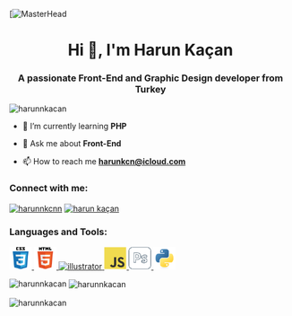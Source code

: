 [![MasterHead](https://geoinnova.org/wp-content/uploads/2021/08/logos.png)
<h1 align="center">Hi 👋, I'm Harun Kaçan</h1>
<h3 align="center">A passionate Front-End and Graphic Design developer from Turkey</h3>

<p align="left"> <img src="https://komarev.com/ghpvc/?username=harunnkacan&label=Profile%20views&color=0e75b6&style=flat" alt="harunnkacan" /> </p>

- 🌱 I’m currently learning **PHP**

- 💬 Ask me about **Front-End**

- 📫 How to reach me **harunkcn@icloud.com**

<h3 align="left">Connect with me:</h3>
<p align="left">
<a href="https://instagram.com/harunnkcnn" target="blank"><img align="center" src="https://raw.githubusercontent.com/rahuldkjain/github-profile-readme-generator/master/src/images/icons/Social/instagram.svg" alt="harunnkcnn" height="30" width="40" /></a>
<a href="[https://www.behance.net/harunkaan]" target="blank"><img align="center" src="https://raw.githubusercontent.com/rahuldkjain/github-profile-readme-generator/master/src/images/icons/Social/behance.svg" alt="harun kaçan" height="30" width="40" /></a>
</p>

<h3 align="left">Languages and Tools:</h3>
<p align="left"> <a href="https://www.w3schools.com/css/" target="_blank" rel="noreferrer"> <img src="https://raw.githubusercontent.com/devicons/devicon/master/icons/css3/css3-original-wordmark.svg" alt="css3" width="40" height="40"/> </a> <a href="https://www.w3.org/html/" target="_blank" rel="noreferrer"> <img src="https://raw.githubusercontent.com/devicons/devicon/master/icons/html5/html5-original-wordmark.svg" alt="html5" width="40" height="40"/> </a> <a href="https://www.adobe.com/in/products/illustrator.html" target="_blank" rel="noreferrer"> <img src="https://www.vectorlogo.zone/logos/adobe_illustrator/adobe_illustrator-icon.svg" alt="illustrator" width="40" height="40"/> </a> <a href="https://developer.mozilla.org/en-US/docs/Web/JavaScript" target="_blank" rel="noreferrer"> <img src="https://raw.githubusercontent.com/devicons/devicon/master/icons/javascript/javascript-original.svg" alt="javascript" width="40" height="40"/> </a> <a href="https://www.photoshop.com/en" target="_blank" rel="noreferrer"> <img src="https://raw.githubusercontent.com/devicons/devicon/master/icons/photoshop/photoshop-line.svg" alt="photoshop" width="40" height="40"/> </a> <a href="https://www.python.org" target="_blank" rel="noreferrer"> <img src="https://raw.githubusercontent.com/devicons/devicon/master/icons/python/python-original.svg" alt="python" width="40" height="40"/> </a> </p>

<p><img align="left" src="https://github-readme-stats.vercel.app/api/top-langs?username=harunnkacan&show_icons=true&locale=en&layout=compact" alt="harunnkacan" /></p>

<p>&nbsp;<img align="center" src="https://github-readme-stats.vercel.app/api?username=harunnkacan&show_icons=true&locale=en" alt="harunnkacan" /></p>

<p><img align="center" src="https://github-readme-streak-stats.herokuapp.com/?user=harunnkacan&" alt="harunnkacan" /></p>
